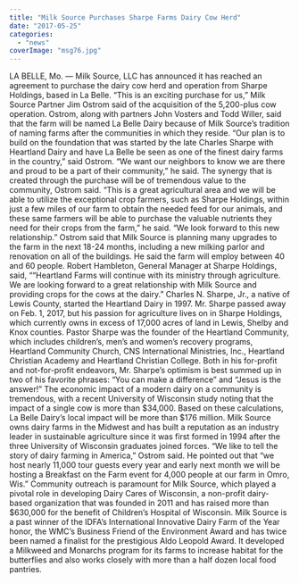 ```yaml
---
title: "Milk Source Purchases Sharpe Farms Dairy Cow Herd"
date: "2017-05-25"
categories: 
  - "news"
coverImage: "msg76.jpg"
---
```


LA BELLE, Mo. — Milk Source, LLC has announced it has reached an agreement to purchase the dairy cow herd and operation from Sharpe Holdings, based in La Belle. “This is an exciting purchase for us,” Milk Source Partner Jim Ostrom said of the acquisition of the 5,200-plus cow operation. Ostrom, along with partners John Vosters and Todd Willer, said that the farm will be named La Belle Dairy because of Milk Source’s tradition of naming farms after the communities in which they reside. “Our plan is to build on the foundation that was started by the late Charles Sharpe with Heartland Dairy and have La Belle be seen as one of the finest dairy farms in the country,” said Ostrom. “We want our neighbors to know we are there and proud to be a part of their community,” he said. The synergy that is created through the purchase will be of tremendous value to the community, Ostrom said. “This is a great agricultural area and we will be able to utilize the exceptional crop farmers, such as Sharpe Holdings, within just a few miles of our farm to obtain the needed feed for our animals, and these same farmers will be able to purchase the valuable nutrients they need for their crops from the farm,” he said. “We look forward to this new relationship.” Ostrom said that Milk Source is planning many upgrades to the farm in the next 18-24 months, including a new milking parlor and renovation on all of the buildings. He said the farm will employ between 40 and 60 people. Robert Hambleton, General Manager at Sharpe Holdings, said, ““Heartland Farms will continue with its ministry through agriculture. We are looking forward to a great relationship with Milk Source and providing crops for the cows at the dairy.” Charles N. Sharpe, Jr., a native of Lewis County, started the Heartland Dairy in 1997. Mr. Sharpe passed away on Feb. 1, 2017, but his passion for agriculture lives on in Sharpe Holdings, which currently owns in excess of 17,000 acres of land in Lewis, Shelby and Knox counties. Pastor Sharpe was the founder of the Heartland Community, which includes children’s, men’s and women’s recovery programs, Heartland Community Church, CNS International Ministries, Inc., Heartland Christian Academy and Heartland Christian College. Both in his for-profit and not-for-profit endeavors, Mr. Sharpe’s optimism is best summed up in two of his favorite phrases: “You can make a difference” and “Jesus is the answer!” The economic impact of a modern dairy on a community is tremendous, with a recent University of Wisconsin study noting that the impact of a single cow is more than $34,000. Based on these calculations, La Belle Dairy’s local impact will be more than $176 million. Milk Source owns dairy farms in the Midwest and has built a reputation as an industry leader in sustainable agriculture since it was first formed in 1994 after the three University of Wisconsin graduates joined forces. “We like to tell the story of dairy farming in America,” Ostrom said. He pointed out that “we host nearly 11,000 tour guests every year and early next month we will be hosting a Breakfast on the Farm event for 4,000 people at our farm in Omro, Wis.” Community outreach is paramount for Milk Source, which played a pivotal role in developing Dairy Cares of Wisconsin, a non-profit dairy-based organization that was founded in 2011 and has raised more than $630,000 for the benefit of Children’s Hospital of Wisconsin. Milk Source is a past winner of the IDFA’s International Innovative Dairy Farm of the Year honor, the WMC’s Business Friend of the Environment Award and has twice been named a finalist for the prestigious Aldo Leopold Award. It developed a Milkweed and Monarchs program for its farms to increase habitat for the butterflies and also works closely with more than a half dozen local food pantries.
